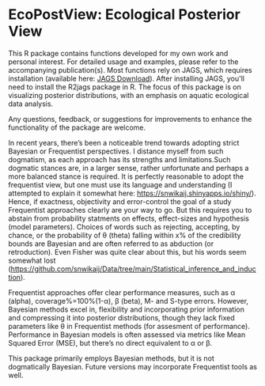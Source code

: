 # EcoPostView: Ecological Posterior View<br />
This R package contains functions developed for my own work and personal interest. For detailed usage and examples, please refer to the accompanying publication(s). Most functions rely on JAGS, which requires installation (available here: [JAGS Download](https://sourceforge.net/projects/mcmc-jags/files/JAGS/4.x/Windows/)). After installing JAGS, you'll need to install the R2jags package in R. The focus of this package is on visualizing posterior distributions, with an emphasis on aquatic ecological data analysis.

Any questions, feedback, or suggestions for improvements to enhance the functionality of the package are welcome.

In recent years, there’s been a noticeable trend towards adopting strict Bayesian or Frequentist perspectives. I distance myself from such dogmatism, as each approach has its strengths and limitations.Such dogmatic stances are, in a larger sense, rather unfortunate and perhaps a more balanced stance is required. It is perfectly reasonable to adopt the frequentist view, but one must use its language and understanding (I attempted to explain it somewhat here: https://snwikaij.shinyapps.io/shiny/). Hence, if exactness, objectivity and error-control the goal of a study Frequentist approaches clearly are your way to go. But this requires you to abstain from probability statments on effects, effect-sizes and hypothesis (model parameters). Choices of words such as rejecting, accepting, by chance, or the probability of θ (theta) falling within x% of the credibility bounds are Bayesian and are often referred to as abduction (or retroduction). Even Fisher was quite clear about this, but his words seem somewhat lost (https://github.com/snwikaij/Data/tree/main/Statistical_inference_and_induction). 

Frequentist approaches offer clear performance measures, such as α (alpha), coverage%=100%(1-α), β (beta), M- and S-type errors. However, Bayesian methods excel in, flexibility and incorporating prior information and compressing it into posterior distributions, though they lack fixed parameters like θ in Frequentist methods (for assesment of performance). Performance in Bayesian models is often assessed via metrics like Mean Squared Error (MSE), but there’s no direct equivalent to α or β.

This package primarily employs Bayesian methods, but it is not dogmatically Bayesian. Future versions may incorporate Frequentist tools as well.
